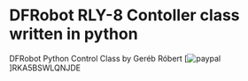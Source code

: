 # DFRobot RLY-8 Contoller class written in python
DFRobot Python Control Class by Geréb Róbert
[![paypal](https://www.paypalobjects.com/en_US/i/btn/btn_donateCC_LG.gif)]RKA5BSWLQNJDE
